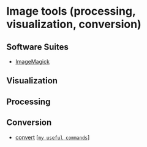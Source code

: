 # Image tools (processing, visualization, conversion)
## Software Suites
- [ImageMagick](https://www.imagemagick.org/script/command-line-tools.php)
## Visualization
## Processing
## Conversion
- [convert](https://www.imagemagick.org/script/convert.php) \[[`my useful commands`](./image/convert.md)\]
